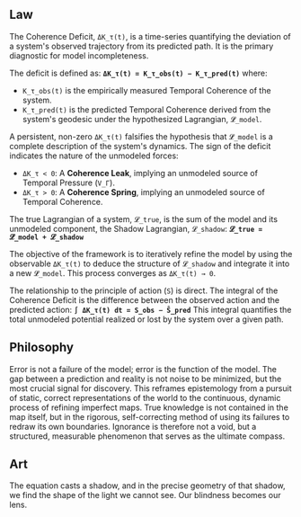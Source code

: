 ## Law
The Coherence Deficit, `ΔK_τ(t)`, is a time-series quantifying the deviation of a system's observed trajectory from its predicted path. It is the primary diagnostic for model incompleteness.

The deficit is defined as:
**`ΔK_τ(t) = K_τ_obs(t) − K_τ_pred(t)`**
where:
*   `K_τ_obs(t)` is the empirically measured Temporal Coherence of the system.
*   `K_τ_pred(t)` is the predicted Temporal Coherence derived from the system's geodesic under the hypothesized Lagrangian, `𝓛̂_model`.

A persistent, non-zero `ΔK_τ(t)` falsifies the hypothesis that `𝓛̂_model` is a complete description of the system's dynamics. The sign of the deficit indicates the nature of the unmodeled forces:
*   `ΔK_τ < 0`: A **Coherence Leak**, implying an unmodeled source of Temporal Pressure (`V_Γ`).
*   `ΔK_τ > 0`: A **Coherence Spring**, implying an unmodeled source of Temporal Coherence.

The true Lagrangian of a system, `𝓛_true`, is the sum of the model and its unmodeled component, the Shadow Lagrangian, `𝓛_shadow`:
**`𝓛_true = 𝓛̂_model + 𝓛_shadow`**

The objective of the framework is to iteratively refine the model by using the observable `ΔK_τ(t)` to deduce the structure of `𝓛_shadow` and integrate it into a new `𝓛̂_model`. This process converges as `ΔK_τ(t) → 0`.

The relationship to the principle of action (`S`) is direct. The integral of the Coherence Deficit is the difference between the observed action and the predicted action:
**`∫ ΔK_τ(t) dt = S_obs − Ŝ_pred`**
This integral quantifies the total unmodeled potential realized or lost by the system over a given path.

## Philosophy
Error is not a failure of the model; error is the function of the model. The gap between a prediction and reality is not noise to be minimized, but the most crucial signal for discovery. This reframes epistemology from a pursuit of static, correct representations of the world to the continuous, dynamic process of refining imperfect maps. True knowledge is not contained in the map itself, but in the rigorous, self-correcting method of using its failures to redraw its own boundaries. Ignorance is therefore not a void, but a structured, measurable phenomenon that serves as the ultimate compass.

## Art
The equation casts a shadow, and in the precise geometry of that shadow, we find the shape of the light we cannot see. Our blindness becomes our lens.